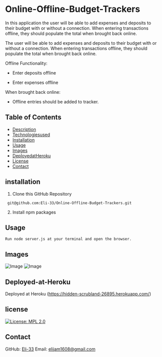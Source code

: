 # Online-Offline-Budget-Trackers
In this application the user will be able to add expenses and deposits to their budget with or without a connection.
When entering transactions offline, they should populate the total when brought back online.

The user will be able to add expenses and deposits to their budget with or without a connection. When entering transactions offline, they should populate the total when brought back online.

Offline Functionality:

  * Enter deposits offline

  * Enter expenses offline

When brought back online:

  * Offline entries should be added to tracker.

  ## Table of Contents
  * [Description](#Description)
  * [Technologiesused](#Technologies-used)
  * [Installation](#installation)
  * [Usage](#usage)
  * [Images](#images)
  * [DeployedatHeroku](#Deployed-at-Heroku)
  * [License](#license)
  * [Contact](#Contact)

  ## installation

1. Clone this GitHub Repository 

 ```
  git@github.com:Eli-33/Online-Offline-Budget-Trackers.git
 ```
 
  2. Install npm packages


## Usage

```
Run node server.js at your terminal and open the browser.
```

## Images
![Image]()
![Image]()

## Deployed-at-Heroku
Deployed at Heroku (https://hidden-scrubland-26895.herokuapp.com/)

## license
[![License: MPL 2.0](https://img.shields.io/badge/License-MPL%202.0-brightgreen.svg)](https://opensource.org/licenses/MPL-2.0)
## Contact

GitHub: [Eli-33]()
Email: <elijam1608@gmail.com>
